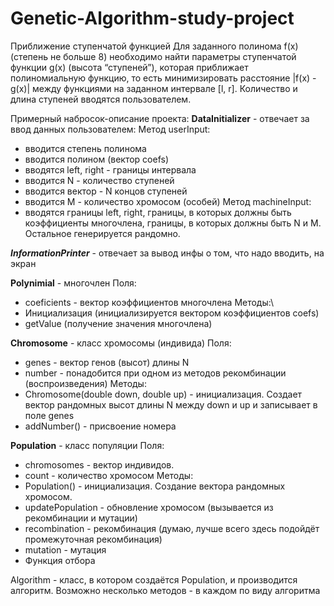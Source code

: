 # Genetic-Algorithm-study-project
Приближение ступенчатой функцией
Для заданного полинома f(x) (степень не больше 8) необходимо найти параметры ступенчатой функции g(x) (высота “ступеней”), которая приближает полиномиальную функцию, то есть минимизировать расстояние |f(x) - g(x)| между функциями на заданном интервале [l, r]. Количество и длина ступеней вводятся пользователем.

Примерный набросок-описание проекта:
**DataInitializer** - отвечает за ввод данных пользователем:
   Метод userInput:
 - вводится степень полинома
 - вводится полином (вектор coefs)
 - вводятся left, right - границы интервала
 - вводится N -  количество ступеней
 - вводится вектор - N концов ступеней
 - вводится M - количество хромосом (особей)
 Метод machineInput:
 - вводятся границы left, right, границы, в которых должны быть коэффициенты многочлена, границы, в которых должны быть N и M. Остальное генерируется рандомно.

***InformationPrinter*** - отвечает за вывод инфы о том, что надо вводить, на экран

**Polynimial** - многочлен
Поля:
  - coeficients - вектор коэффициентов многочлена
Методы:\
  - Инициализация (инициализируется вектором коэффициентов coefs)
  - getValue (получение значения многочлена)

**Chromosome** - класс хромосомы (индивида)
  Поля:
  - genes - вектор генов (высот) длины N
  - number - понадобится при одном из методов рекомбинации (воспроизведения)
  Методы:
  - Chromosome(double down, double up) - инициализация. Создает вектор рандомных высот длины N между down и up и записывает в поле genes
  - addNumber() - присвоение номера

**Population** - класс популяции
  Поля:
 - chromosomes - вектор индивидов.
 - count - количество хромосом
  Методы:
- Population() - инициализация. Создание вектора рандомных хромосом.
- updatePopulation - обновление хромосом (вызывается из рекомбинации и мутации)
- recombination - рекомбинация (думаю, лучше всего здесь подойдёт промежуточная рекомбинация)
-  mutation - мутация
- Функция отбора

Algorithm - класс, в котором создаётся  Population, и производится алгоритм. Возможно несколько методов - в каждом по виду алгоритма



